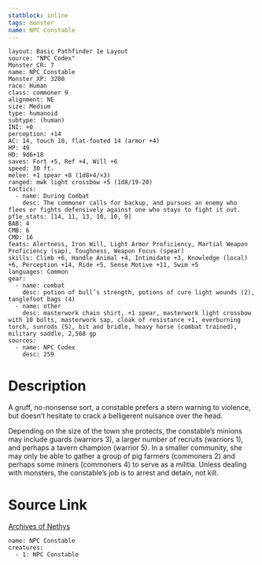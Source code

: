 ```yaml
---
statblock: inline
tags: monster
name: NPC Constable
---
```

```statblock
layout: Basic Pathfinder 1e Layout
source: "NPC Codex"
Monster_CR: 7
name: NPC Constable
Monster_XP: 3200
race: Human
class: commoner 9
alignment: NE
size: Medium
type: humanoid
subtype: (human)
INI: +0
perception: +14
AC: 14, touch 10, flat-footed 14 (armor +4)
HP: 49
HD: 9d6+18
saves: Fort +5, Ref +4, Will +6
speed: 30 ft.
melee: +1 spear +8 (1d8+4/×3)
ranged: mwk light crossbow +5 (1d8/19-20)
tactics:
  - name: During Combat
    desc: The commoner calls for backup, and pursues an enemy who flees or fights defensively against one who stays to fight it out.
pf1e_stats: [14, 11, 13, 10, 10, 9]
BAB: 4
CMB: 6
CMD: 16
feats: Alertness, Iron Will, Light Armor Proficiency, Martial Weapon Proficiency (sap), Toughness, Weapon Focus (spear)
skills: Climb +6, Handle Animal +4, Intimidate +3, Knowledge (local) +6, Perception +14, Ride +5, Sense Motive +11, Swim +5
languages: Common
gear:
  - name: combat
    desc: potion of bull’s strength, potions of cure light wounds (2), tanglefoot bags (4)
  - name: other
    desc: masterwork chain shirt, +1 spear, masterwork light crossbow with 10 bolts, masterwork sap, cloak of resistance +1, everburning torch, sunrods (5), bit and bridle, heavy horse (combat trained), military saddle, 2,568 gp
sources:
  - name: NPC Codex
    desc: 259
```
# Description
A gruff, no-nonsense sort, a constable prefers a stern warning to violence, but doesn’t hesitate to crack a belligerent nuisance over the head.

Depending on the size of the town she protects, the constable’s minions may include guards (warriors 3), a larger number of recruits (warriors 1), and perhaps a tavern champion (warrior 5). In a smaller community, she may only be able to gather a group of pig farmers (commoners 2) and perhaps some miners (commoners 4) to serve as a militia. Unless dealing with monsters, the constable’s job is to arrest and detain, not kill.
# Source Link
[Archives of Nethys](https://aonprd.com/NPCDisplay.aspx?ItemName=Constable)
```encounter-table
name: NPC Constable
creatures:
  - 1: NPC Constable
```
